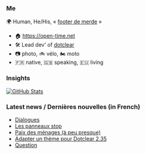 ### Me

🌍 Human, He/His, « [footer de merde](https://open-time.net/post/2013/07/17/La-veritable-histoire-du-Footer-de-merde-) » 
* 🏠 https://open-time.net 
* 🛠️ Lead dev' of [dotclear](https://git.dotclear.org/dev/dotclear)
* 📷 photo, 🚲 vélo, 🏍️ moto 
* 🇫🇷 native, 🇬🇧 speaking, 🇪🇺 living

### Insights

[![GitHub Stats](https://github-readme-stats-sigma-five.vercel.app/api?username=franck-paul)](https://github.com/franck-paul)

### Latest news / Dernières nouvelles (in French)

<!-- BLOG-POST-LIST:START -->
- [Dialogues](https://open-time.net/post/2025/07/02/Dialogues)
- [Les panneaux stop](https://open-time.net/post/2025/07/01/Les-panneaux-stop)
- [Paix des ménages &lpar;à peu presque&rpar;](https://open-time.net/post/2025/06/30/Paix-des-menages-a-peu-presque)
- [Adapter un thème pour Dotclear 2.35](https://open-time.net/post/2025/06/29/Adapter-un-theme-pour-Dotclear-235)
- [Question](https://open-time.net/post/2025/06/28/Question)
<!-- BLOG-POST-LIST:END -->
